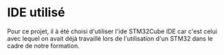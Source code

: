 # IDE utilisé
Pour ce projet, il à été choisi d'utiliser l'ide STM32Cube IDE car c'est celui avec lequel on avait déjà travaillé lors de l'utilisation d'un STM32 dans le cadre de notre formation.